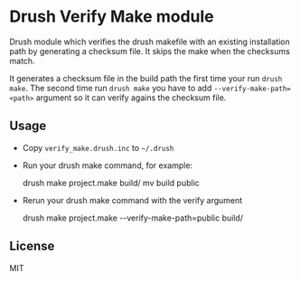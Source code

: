 Drush Verify Make module
========================

Drush module which verifies the drush makefile with an existing installation path
by generating a checksum file. It skips the make when the checksums match.

It generates a checksum file in the build path the first time your run `drush make`.
The second time run `drush make` you have to add `--verify-make-path=<path>` argument so it can
verify agains the checksum file.


Usage
-----

* Copy `verify_make.drush.inc` to `~/.drush`

* Run your drush make command, for example:

	drush make project.make build/
        mv build public

* Rerun your drush make command with the verify argument

	drush make project.make --verify-make-path=public build/


License
-------

MIT
